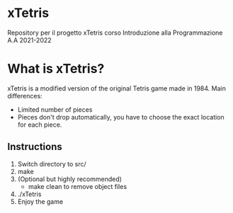 # xTetris
Repository per il progetto xTetris
corso Introduzione alla Programmazione A.A 2021-2022

# What is xTetris?
xTetris is a modified version of the original Tetris game made in 1984.
Main differences:
- Limited number of pieces
- Pieces don't drop automatically, you have to choose the exact location for each piece.

## Instructions
1. Switch directory to src/
2. make
3. (Optional but highly recommended) 
    - make clean to remove object files
4. ./xTetris
5. Enjoy the game
